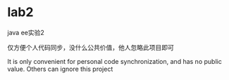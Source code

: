 # lab2
java ee实验2

仅方便个人代码同步，没什么公共价值，他人忽略此项目即可

It is only convenient for personal code synchronization, and has no public value. Others can ignore this project
